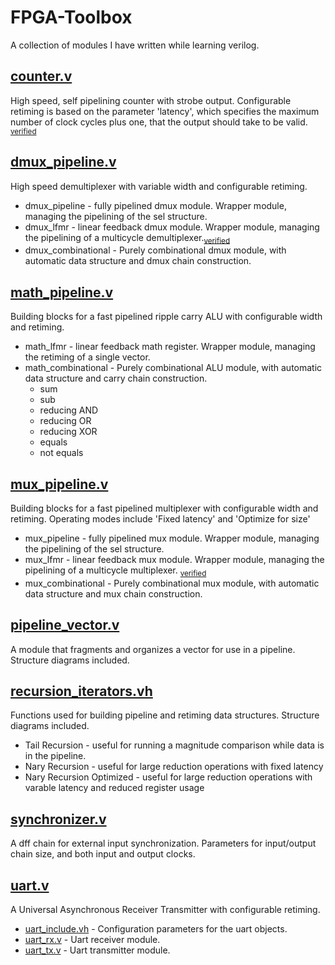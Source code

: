 # FPGA-Toolbox
A collection of modules I have written while learning verilog.

## [counter.v](counter.v)
High speed, self pipelining counter with strobe output. Configurable retiming is based on the parameter 'latency', which specifies the maximum number of clock cycles plus one, that the output should take to be valid. <sub>[verified](verification/counter.sby)</sub>

## [dmux_pipeline.v](dmux_pipeline.v)
High speed demultiplexer with variable width and configurable retiming.
* dmux_pipeline - fully pipelined dmux module. Wrapper module, managing the pipelining of the sel structure.
* dmux_lfmr - linear feedback dmux module. Wrapper module, managing the pipelining of a multicycle demultiplexer.<sub>[verified](verification/dmux_lfmr.sby)</sub>
* dmux_combinational - Purely combinational dmux module, with automatic data structure and dmux chain construction.

## [math_pipeline.v](math_pipeline.v)
Building blocks for a fast pipelined ripple carry ALU with configurable width and retiming.
* math_lfmr - linear feedback math register. Wrapper module, managing the retiming of a single vector.
* math_combinational - Purely combinational ALU module, with automatic data structure and carry chain construction.
    * sum
    * sub
    * reducing AND
    * reducing OR
    * reducing XOR
    * equals
    * not equals

## [mux_pipeline.v](mux_pipeline.v)
Building blocks for a fast pipelined multiplexer with configurable width and retiming. Operating modes include 'Fixed latency' and 'Optimize for size'
* mux_pipeline - fully pipelined mux module. Wrapper module, managing the pipelining of the sel structure.
* mux_lfmr - linear feedback mux module. Wrapper module, managing the pipelining of a multicycle multiplexer. <sub>[verified](verification/mux_lfmr.sby)</sub>
* mux_combinational - Purely combinational mux module, with automatic data structure and mux chain construction.

## [pipeline_vector.v](pipeline_vector.v)
A module that fragments and organizes a vector for use in a pipeline. Structure diagrams included. 

## [recursion_iterators.vh](recursion_iterators.vh)
Functions used for building pipeline and retiming data structures. Structure diagrams included.
* Tail Recursion - useful for running a magnitude comparison while data is in the pipeline.
* Nary Recursion - useful for large reduction operations with fixed latency
* Nary Recursion Optimized - useful for large reduction operations with varable latency and reduced register usage

## [synchronizer.v](synchronizer.v)
A dff chain for external input synchronization. Parameters for input/output chain size, and both input
and output clocks.

## [uart.v](uart.v)
A Universal Asynchronous Receiver Transmitter with configurable retiming.
* [uart_include.vh](uart_include.vh) - Configuration parameters for the uart objects.
* [uart_rx.v](uart_rx.v) - Uart receiver module.
* [uart_tx.v](uart_tx.v) - Uart transmitter module.
